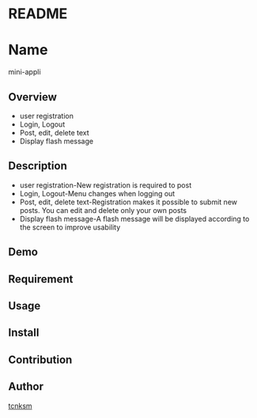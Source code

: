 # README
Name
====
mini-appli

## Overview
- user registration
- Login, Logout
- Post, edit, delete text
- Display flash message

## Description
- user registration-New registration is required to post
- Login, Logout-Menu changes when logging out
- Post, edit, delete text-Registration makes it possible to submit new posts. You can edit and delete only your own posts
- Display flash message-A flash message will be displayed according to the screen to improve usability

## Demo


## Requirement

## Usage

## Install

## Contribution

## Author

[tcnksm](https://github.com/tcnksm)
